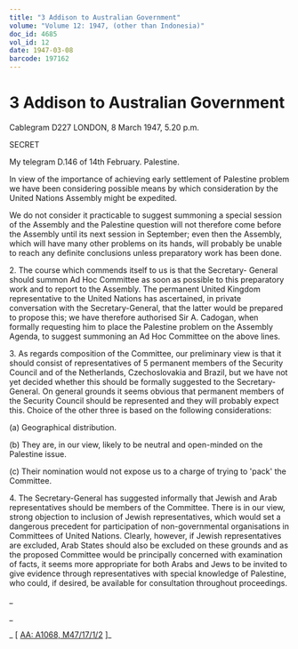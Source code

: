```yaml
---
title: "3 Addison to Australian Government"
volume: "Volume 12: 1947, (other than Indonesia)"
doc_id: 4685
vol_id: 12
date: 1947-03-08
barcode: 197162
---
```


# 3 Addison to Australian Government

Cablegram D227 LONDON, 8 March 1947, 5.20 p.m.

SECRET

My telegram D.146 of 14th February. Palestine.

In view of the importance of achieving early settlement of Palestine problem we have been considering possible means by which consideration by the United Nations Assembly might be expedited.

We do not consider it practicable to suggest summoning a special session of the Assembly and the Palestine question will not therefore come before the Assembly until its next session in September; even then the Assembly, which will have many other problems on its hands, will probably be unable to reach any definite conclusions unless preparatory work has been done.

2\. The course which commends itself to us is that the Secretary- General should summon Ad Hoc Committee as soon as possible to this preparatory work and to report to the Assembly. The permanent United Kingdom representative to the United Nations has ascertained, in private conversation with the Secretary-General, that the latter would be prepared to propose this; we have therefore authorised Sir A. Cadogan, when formally requesting him to place the Palestine problem on the Assembly Agenda, to suggest summoning an Ad Hoc Committee on the above lines.

3\. As regards composition of the Committee, our preliminary view is that it should consist of representatives of 5 permanent members of the Security Council and of the Netherlands, Czechoslovakia and Brazil, but we have not yet decided whether this should be formally suggested to the Secretary-General. On general grounds it seems obvious that permanent members of the Security Council should be represented and they will probably expect this. Choice of the other three is based on the following considerations:

(a) Geographical distribution.

(b) They are, in our view, likely to be neutral and open-minded on the Palestine issue.

(c) Their nomination would not expose us to a charge of trying to 'pack' the Committee.

4\. The Secretary-General has suggested informally that Jewish and Arab representatives should be members of the Committee. There is in our view, strong objection to inclusion of Jewish representatives, which would set a dangerous precedent for participation of non-governmental organisations in Committees of United Nations. Clearly, however, if Jewish representatives are excluded, Arab States should also be excluded on these grounds and as the proposed Committee would be principally concerned with examination of facts, it seems more appropriate for both Arabs and Jews to be invited to give evidence through representatives with special knowledge of Palestine, who could, if desired, be available for consultation throughout proceedings.

_

_

_ [ [AA: A1068, M47/17/1/2](http://www.naa.gov.au/cgi-bin/Search?O=I&Number=197162) ]_
